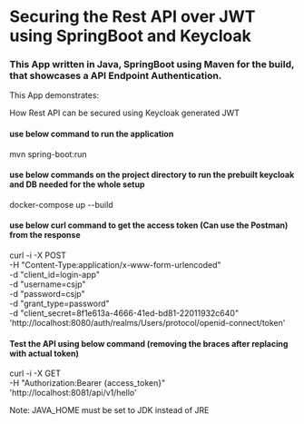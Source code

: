 # Securing the Rest API over JWT using SpringBoot and Keycloak
### This App written in Java, SpringBoot using Maven for the build, that showcases a API Endpoint Authentication.

This App demonstrates:

How Rest API can be secured using Keycloak generated JWT

#### use below command to run the application 

 mvn spring-boot:run

#### use below commands on the project directory to run the prebuilt keycloak and DB needed for the whole setup

 docker-compose up --build 

#### use below curl command to get the access token (Can use the Postman) from the response

curl -i -X POST \
   -H "Content-Type:application/x-www-form-urlencoded" \
   -d "client_id=login-app" \
   -d "username=csjp" \
   -d "password=csjp" \
   -d "grant_type=password" \
   -d "client_secret=8f1e613a-4666-41ed-bd81-22011932c640" \
 'http://localhost:8080/auth/realms/Users/protocol/openid-connect/token'
 
#### Test the API using below command (removing the braces after replacing with actual token)

curl -i -X GET \
   -H "Authorization:Bearer {access_token}" \
 'http://localhost:8081/api/v1/hello'

Note: JAVA_HOME must be set to JDK instead of JRE

